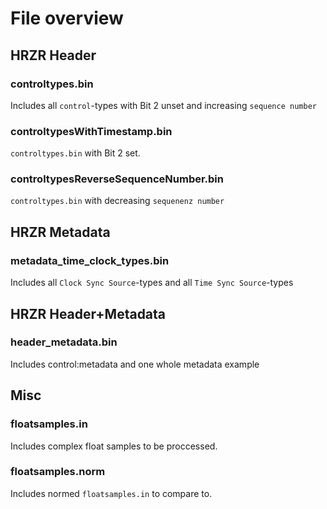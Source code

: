 # File overview

## HRZR Header

### controltypes.bin
Includes all `control`-types with Bit 2 unset and increasing `sequence number`

### controltypesWithTimestamp.bin
`controltypes.bin` with Bit 2 set.

### controltypesReverseSequenceNumber.bin
`controltypes.bin` with decreasing `sequenenz number`

## HRZR Metadata

### metadata_time_clock_types.bin
Includes all `Clock Sync Source`-types and all `Time Sync Source`-types

## HRZR Header+Metadata

### header_metadata.bin
Includes control:metadata and one whole metadata example

## Misc

### floatsamples.in
Includes complex float samples to be proccessed.

### floatsamples.norm
Includes normed `floatsamples.in` to compare to.
